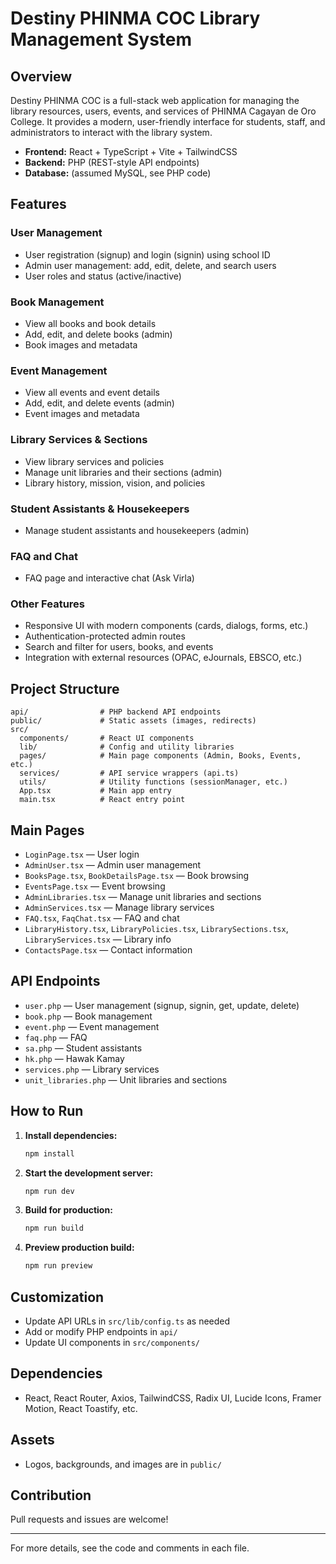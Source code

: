 # Destiny PHINMA COC Library Management System

## Overview

Destiny PHINMA COC is a full-stack web application for managing the library resources, users, events, and services of PHINMA Cagayan de Oro College. It provides a modern, user-friendly interface for students, staff, and administrators to interact with the library system.

- **Frontend:** React + TypeScript + Vite + TailwindCSS
- **Backend:** PHP (REST-style API endpoints)
- **Database:** (assumed MySQL, see PHP code)

## Features

### User Management
- User registration (signup) and login (signin) using school ID
- Admin user management: add, edit, delete, and search users
- User roles and status (active/inactive)

### Book Management
- View all books and book details
- Add, edit, and delete books (admin)
- Book images and metadata

### Event Management
- View all events and event details
- Add, edit, and delete events (admin)
- Event images and metadata

### Library Services & Sections
- View library services and policies
- Manage unit libraries and their sections (admin)
- Library history, mission, vision, and policies

### Student Assistants & Housekeepers
- Manage student assistants and housekeepers (admin)

### FAQ and Chat
- FAQ page and interactive chat (Ask Virla)

### Other Features
- Responsive UI with modern components (cards, dialogs, forms, etc.)
- Authentication-protected admin routes
- Search and filter for users, books, and events
- Integration with external resources (OPAC, eJournals, EBSCO, etc.)

## Project Structure

```
api/                # PHP backend API endpoints
public/             # Static assets (images, redirects)
src/
  components/       # React UI components
  lib/              # Config and utility libraries
  pages/            # Main page components (Admin, Books, Events, etc.)
  services/         # API service wrappers (api.ts)
  utils/            # Utility functions (sessionManager, etc.)
  App.tsx           # Main app entry
  main.tsx          # React entry point
```

## Main Pages
- `LoginPage.tsx` — User login
- `AdminUser.tsx` — Admin user management
- `BooksPage.tsx`, `BookDetailsPage.tsx` — Book browsing
- `EventsPage.tsx` — Event browsing
- `AdminLibraries.tsx` — Manage unit libraries and sections
- `AdminServices.tsx` — Manage library services
- `FAQ.tsx`, `FaqChat.tsx` — FAQ and chat
- `LibraryHistory.tsx`, `LibraryPolicies.tsx`, `LibrarySections.tsx`, `LibraryServices.tsx` — Library info
- `ContactsPage.tsx` — Contact information

## API Endpoints
- `user.php` — User management (signup, signin, get, update, delete)
- `book.php` — Book management
- `event.php` — Event management
- `faq.php` — FAQ
- `sa.php` — Student assistants
- `hk.php` — Hawak Kamay
- `services.php` — Library services
- `unit_libraries.php` — Unit libraries and sections

## How to Run

1. **Install dependencies:**
   ```bash
   npm install
   ```
2. **Start the development server:**
   ```bash
   npm run dev
   ```
3. **Build for production:**
   ```bash
   npm run build
   ```
4. **Preview production build:**
   ```bash
   npm run preview
   ```

## Customization
- Update API URLs in `src/lib/config.ts` as needed
- Add or modify PHP endpoints in `api/`
- Update UI components in `src/components/`

## Dependencies
- React, React Router, Axios, TailwindCSS, Radix UI, Lucide Icons, Framer Motion, React Toastify, etc.

## Assets
- Logos, backgrounds, and images are in `public/`

## Contribution
Pull requests and issues are welcome!

---

For more details, see the code and comments in each file.
